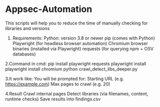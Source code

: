 # Appsec-Automation
This scripts will help you to reduce the time of manually checking for libraries and versions 

1. Requirements:
Python: version 3.8 or newer
pip (comes with Python)
Playwright (for headless browser automation)
Chromium browser binaries (installed via Playwright)
requests (for querying npm + OSV databases)

2.Command in cmd:
pip install playwright requests
playwright install
playwright install chromium
python crawl_detect_libs_deeper.py

3.It work like:
You will be prompted for:
Starting URL (e.g. https://example.com)
Max pages to crawl (e.g. 20)

4.Result
Crawl internal pages
Detect libraries (via filenames, content, runtime checks)
Save results into findings.csv
